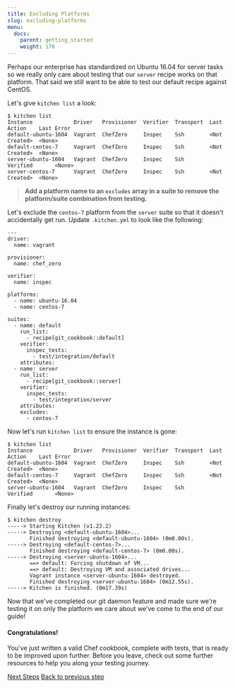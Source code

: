 ```yaml
---
title: Excluding Platforms
slug: excluding-platforms
menu:
  docs:
    parent: getting_started
    weight: 170
---
```


Perhaps our enterprise has standardized on Ubuntu 16.04 for server tasks so we really only care about testing that our `server` recipe works on that platform. That said we still want to be able to test our default recipe against CentOS.

Let's give `kitchen list` a look:

~~~
$ kitchen list
Instance             Driver   Provisioner  Verifier  Transport  Last Action    Last Error
default-ubuntu-1604  Vagrant  ChefZero     Inspec    Ssh        <Not Created>  <None>
default-centos-7     Vagrant  ChefZero     Inspec    Ssh        <Not Created>  <None>
server-ubuntu-1604   Vagrant  ChefZero     Inspec    Ssh        Verified       <None>
server-centos-7      Vagrant  ChefZero     Inspec    Ssh        <Not Created>  <None>
~~~

> **Add a platform name to an `excludes` array in a suite to remove the platform/suite combination from testing.**

Let's exclude the `centos-7` platform from the `server` suite so that it
doesn't accidentally get run. Update `.kitchen.yml` to look like the following:

~~~
---
driver:
  name: vagrant

provisioner:
  name: chef_zero

verifier:
  name: inspec

platforms:
  - name: ubuntu-16.04
  - name: centos-7

suites:
  - name: default
    run_list:
      - recipe[git_cookbook::default]
    verifier:
      inspec_tests:
        - test/integration/default
    attributes:
  - name: server
    run_list:
      - recipe[git_cookbook::server]
    verifier:
      inspec_tests:
        - test/integration/server
    attributes:
    excludes:
      - centos-7
~~~

Now let's run `kitchen list` to ensure the instance is gone:

~~~
$ kitchen list
Instance             Driver   Provisioner  Verifier  Transport  Last Action    Last Error
default-ubuntu-1604  Vagrant  ChefZero     Inspec    Ssh        <Not Created>  <None>
default-centos-7     Vagrant  ChefZero     Inspec    Ssh        <Not Created>  <None>
server-ubuntu-1604   Vagrant  ChefZero     Inspec    Ssh        Verified       <None>
~~~

Finally let's destroy our running instances:

~~~
$ kitchen destroy
-----> Starting Kitchen (v1.23.2)
-----> Destroying <default-ubuntu-1604>...
       Finished destroying <default-ubuntu-1604> (0m0.00s).
-----> Destroying <default-centos-7>...
       Finished destroying <default-centos-7> (0m0.00s).
-----> Destroying <server-ubuntu-1604>...
       ==> default: Forcing shutdown of VM...
       ==> default: Destroying VM and associated drives...
       Vagrant instance <server-ubuntu-1604> destroyed.
       Finished destroying <server-ubuntu-1604> (0m12.55s).
-----> Kitchen is finished. (0m17.39s)
~~~

Now that we've completed our git daemon feature and made sure we're testing it on only the
platform we care about we've come to the end of our guide!

#### Congratulations!

You've just written a valid Chef cookbook, complete with tests, that is ready to
be improved upon further. Before you leave, check out some further resources to
help you along your testing journey.

<div class="sidebar--footer">
<a class="button primary-cta" href="/docs/getting-started/next-steps">Next Steps</a>
<a class="sidebar--footer--back" href="/docs/getting-started/adding-recipe">Back to previous step</a>
</div>
